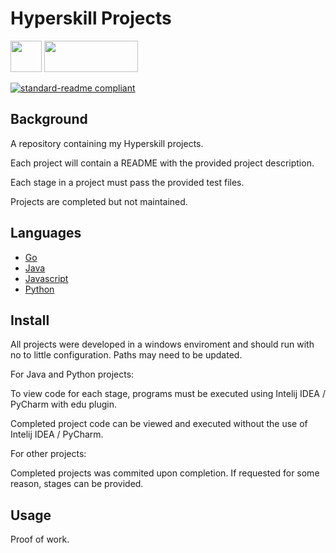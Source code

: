 # Hyperskill Projects

<p>
<img src="https://github.com/sudo-adduser-jordan/Hyperskill-Projects/blob/main/pluginIcon.png" width="50" height="50">
<img src=https://github.com/sudo-adduser-jordan/Hyperskill-Projects/blob/main/Hyperskill_Logo.svg?sanitize=true" width="150" height="50"> 
</p>

[![standard-readme compliant](https://img.shields.io/badge/readme%20style-standard-brightgreen.svg)](https://github.com/RichardLitt/standard-readme)

## Background

A repository containing my Hyperskill projects.

Each project will contain a README with the provided project description.

Each stage in a project must pass the provided test files.

Projects are completed but not maintained. 

## Languages

- [Go](https://github.com/sudo-adduser-jordan/Hyperskill-Projects/tree/main/Go%20Projects)
- [Java](https://github.com/sudo-adduser-jordan/Hyperskill-Projects/tree/main/Java%20Projects)
- [Javascript](https://github.com/sudo-adduser-jordan/Hyperskill-Projects/tree/main/Javascript%20Projects)
- [Python](https://github.com/sudo-adduser-jordan/Hyperskill-Projects/tree/main/Python%20Projects)

## Install

All projects were developed in a windows enviroment and should run with no to little configuration. Paths may need to be updated.

For Java and Python projects:

To view code for each stage, programs must be executed using Intelij IDEA / PyCharm with edu plugin.

Completed project code can be viewed and executed without the use of Intelij IDEA / PyCharm.

For other projects: 

Completed projects was commited upon completion. If requested for some reason, stages can be provided.

## Usage

Proof of work.
